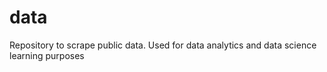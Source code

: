 # data
Repository to scrape public data. Used for data analytics and data science learning purposes
